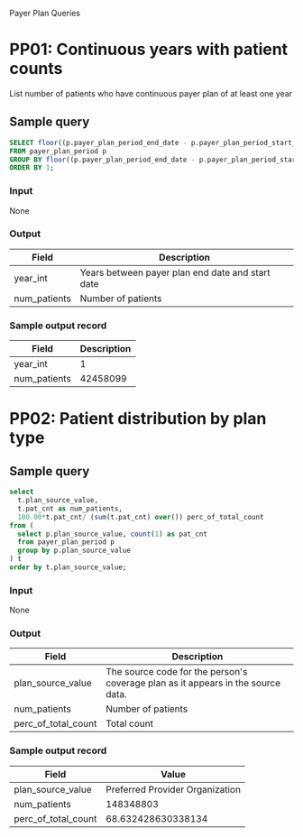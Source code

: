 Payer Plan Queries

# PP01: Continuous years with patient counts

List number of patients who have continuous payer plan of at least one year

## Sample query
```sql
SELECT floor((p.payer_plan_period_end_date - p.payer_plan_period_start_date)/365) AS year_int, count(1) AS num_patients
FROM payer_plan_period p
GROUP BY floor((p.payer_plan_period_end_date - p.payer_plan_period_start_date)/365)
ORDER BY 1;
```

### Input

None

### Output

|  Field |  Description |
| --- | --- |
| year_int | Years between payer plan end date and start date |
| num_patients | Number of patients |

### Sample output record

| Field |  Description |
| --- | --- |
| year_int |  1 |
| num_patients |  42458099 |


# PP02: Patient distribution by plan type

## Sample query
```sql
select
  t.plan_source_value,
  t.pat_cnt as num_patients,
  100.00*t.pat_cnt/ (sum(t.pat_cnt) over()) perc_of_total_count
from (
  select p.plan_source_value, count(1) as pat_cnt
  from payer_plan_period p
  group by p.plan_source_value
) t
order by t.plan_source_value;
```

### Input

None

### Output

|  Field |  Description |
| --- | --- |
| plan_source_value | The source code for the person's coverage plan as it appears in the source data. |
| num_patients | Number of patients |
| perc_of_total_count | Total count |

### Sample output record

|  Field |  Value |
| --- | --- |
| plan_source_value | Preferred Provider Organization |
| num_patients | 148348803 |
| perc_of_total_count | 68.632428630338134 |


